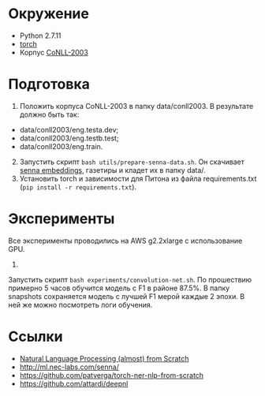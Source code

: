 # Окружение

* Python 2.7.11
* [torch](http://torch.ch/docs/getting-started.html)
* Корпус [CoNLL-2003](http://www.cnts.ua.ac.be/conll2003/ner/)

# Подготовка

1. Положить корпуса CoNLL-2003 в папку data/conll2003.
В результате должно быть так:
  - data/conll2003/eng.testa.dev;
  - data/conll2003/eng.testb.test;
  - data/conll2003/eng.train.
2. Запустить скрипт `bash utils/prepare-senna-data.sh`. Он скачивает [senna embeddings](http://ml.nec-labs.com/senna/download.html),
газетиры и кладет их в папку data/.
3. Установить torch и зависимости для Питона из файла requirements.txt (`pip install -r requirements.txt`).

# Эксперименты

Все эксперименты проводились на AWS g2.2xlarge с использование GPU.

1.
  Запустить скрипт `bash experiments/convolution-net.sh`. По прошествию примерно 5 часов
  обучится модель с F1 в районе 87.5%.
  В папку snapshots сохраняется модель с лучшей F1 мерой каждые 2 эпохи.
  В ней же можно посмотреть логи обучения.

# Ссылки

- [Natural Language Processing (almost) from Scratch](https://arxiv.org/abs/1103.0398)
- http://ml.nec-labs.com/senna/
- https://github.com/patverga/torch-ner-nlp-from-scratch
- https://github.com/attardi/deepnl
